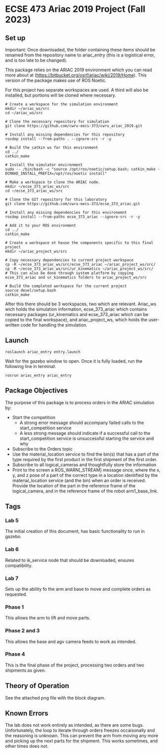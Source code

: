 # ECSE 473 Ariac 2019 Project (Fall 2023)

## Set up

Important: Once downloaded, the folder containing these items should be renamed from the repository name to ariac_entry (this is a logistical error, and is too late to be changed).

This package relies on the ARIAC 2019 environment which you can read more about at (https://bitbucket.org/osrf/ariac/wiki/2019/Home). This version of the package makes use of ROS Noetic.

For this project two separate workspaces are used. A third will also be installed, but portions will be cloned where necessary.

```
# Create a workspace for the simulation environment
mkdir ~/ariac_ws/src
cd ~/ariac_ws/src

# Clone the necessary repository for simulation
git clone https://github.com/cwru-eecs-373/cwru_ariac_2019.git

# Install any missing dependencies for this repository
rosdep install --from-paths . --ignore-src -r -y

# Build the catkin ws for this environment
cd ../
catkin_make

# Install the simulator environment
sudo -- /bin/bash -c "source /opt/ros/noetic/setup.bash; catkin_make -DCMAKE_INSTALL_PREFIX=/opt/ros/noetic install"

# Make a workspace to clone the ARIAC node.
mkdir ~/ecse_373_ariac_ws/src
cd ~/ecse_373_ariac_ws/src

# Clone the GIT repository for this laboratory
git clone https://github.com/cwru-eecs-373/ecse_373_ariac.git

# Install any missing dependencies for this environemnt
rosdep install --from-paths ecse_373_ariac --ignore-src -r -y

# Add it to your ROS environment
cd ../
catkin_make

# Create a workspace ot house the components specific to this final project
mkdir ~/ariac_project_ws/src

# Copy necessary dependencies to current project workspace
cp -R ~/ecse_373_ariac_ws/src/ecse_373_ariac ~/ariac_project_ws/src/
cp -R ~/ecse_373_ariac_ws/src/ur_kinematics ~/ariac_project_ws/src/
# This can also be done through system platform by copying ecse_373_ariac and ur_kinematics folders to ariac_project_ws/src

# Build the completed workspace for the current project
source devel/setup.bash
catkin_make

```
After this there should be 3 workspaces, two which are relevant. Ariac_ws wich holds the simulation information, ecse_373_ariac which contains necessary packages (ur_kinematics and ecse_373_ariac which can be copied to the final workspace), and ariac_project_ws, which holds the user-written code for handling the simulation.

## Launch

`roslaunch ariac_entry entry.launch`

Wait for the gazebo window to open. Once it is fully loaded, run the following line in terminal:

`rosrun ariac_entry ariac_entry`



## Package Objectives

The purpose of this package is to process orders in the ARIAC simulation by:

- Start the competition
	- A strong error message should accompany failed calls to the
	  start_competition service
	- A less strong message should indicate if a successful call to the
	  start_competition service is unsuccessful starting the service and why
- Subscribe to the Orders topic
- Use the material_location service to find the bin(s) that has a part of the type
  required by the first product in the first shipment of the first order.
- Subscribe to all logical_cameras and thoughtfully store the information
- Print to the screen a ROS_WARN[_STREAM] message once, where the x, y, and z pose
  of a part of the correct type in a location identified by the material_location service
  (and the bin) when an order is received. Provide the location of the part in the reference
  frame of the logical_camera, and in the reference frame of the robot
  arm1_base_link.
  
## Tags

### Lab 5
The initial creation of this document, has basic functionality to run in gazebo.

### Lab 6
Related to ik_service node that should be downloaded, ensures compatibility.

### Lab 7
Sets up the ability fo the arm and base to move and complete orders as requested.

### Phase 1
This allows the arm to lift and move parts.

### Phase 2 and 3
This allows the base and agv camera feeds to work as intended.

### Phase 4
This is the final phase of the project, processing two orders and two shipments as given.

## Theory of Operation
See the attached png file with the block diagram.

## Known Errors
The lab does not work entirely as intended, as there are some bugs. Unfortunately, the loop to iterate through orders freezes occaisonally and the reasoning is unknown. This can prevent the arm from moving any more and picking up the next parts for the shipment. This works sometimes, and other times does not.

